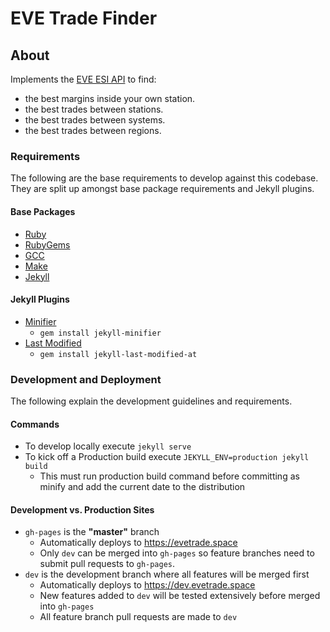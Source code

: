 # EVE Trade Finder

## About
Implements the [EVE ESI API](https://esi.tech.ccp.is/) to find:

* the best margins inside your own station.
* the best trades between stations.
* the best trades between systems.
* the best trades between regions.

### Requirements

The following are the base requirements to develop against this codebase.
They are split up amongst base package requirements and Jekyll plugins.

#### Base Packages
* [Ruby](https://www.ruby-lang.org/en/documentation/installation/)
* [RubyGems](https://rubygems.org/pages/download)
* [GCC](https://gcc.gnu.org/install/)
* [Make](https://www.gnu.org/software/make/)
* [Jekyll](https://jekyllrb.com/docs/installation/)

#### Jekyll Plugins
* [Minifier](https://github.com/digitalsparky/jekyll-minifier)
  - `gem install jekyll-minifier`
* [Last Modified](jekyll-last-modified-at)
  - `gem install jekyll-last-modified-at`

### Development and Deployment

The following explain the development guidelines and requirements.

#### Commands
  * To develop locally execute `jekyll serve`
  * To kick off a Production build execute `JEKYLL_ENV=production jekyll build`
    - This must run production build command before committing as minify
    and add the current date to the distribution

#### Development vs. Production Sites
  * `gh-pages` is the **"master"** branch
    - Automatically deploys to https://evetrade.space
    - Only `dev` can be merged into `gh-pages` so feature branches need to submit pull requests to `gh-pages`.
  * `dev` is the development branch where all features will be merged first
    - Automatically deploys to https://dev.evetrade.space
    - New features added to `dev` will be tested extensively before merged into `gh-pages`
    - All feature branch pull requests are made to `dev`
